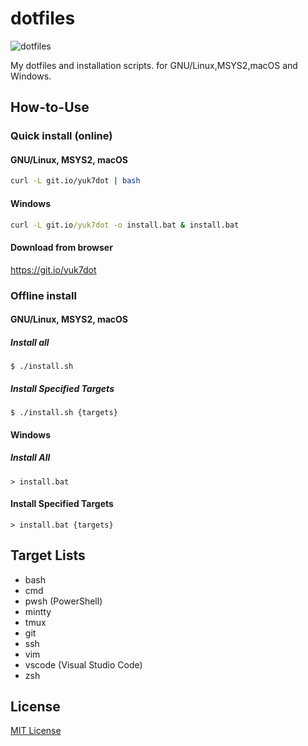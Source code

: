 # dotfiles
![dotfiles](https://github.com/yuk7/dotfiles/assets/29954265/7dca9b76-24c6-4959-bf7b-52ccddf0e01f)

My dotfiles and installation scripts.  for GNU/Linux,MSYS2,macOS and Windows.

## How-to-Use
### Quick install (online)
#### GNU/Linux, MSYS2, macOS
```bash
curl -L git.io/yuk7dot | bash
```
#### Windows
```cmd
curl -L git.io/yuk7dot -o install.bat & install.bat
```
#### Download from browser
https://git.io/yuk7dot

### Offline install
#### GNU/Linux, MSYS2, macOS
##### Install all
```
$ ./install.sh
```
##### Install Specified Targets
```
$ ./install.sh {targets}
```

#### Windows
##### Install All
```
> install.bat
```
#### Install Specified Targets
```
> install.bat {targets}
```

## Target Lists
* bash
* cmd
* pwsh  (PowerShell)
* mintty
* tmux
* git
* ssh
* vim
* vscode  (Visual Studio Code)
* zsh

## License
[MIT License](LICENSE)

